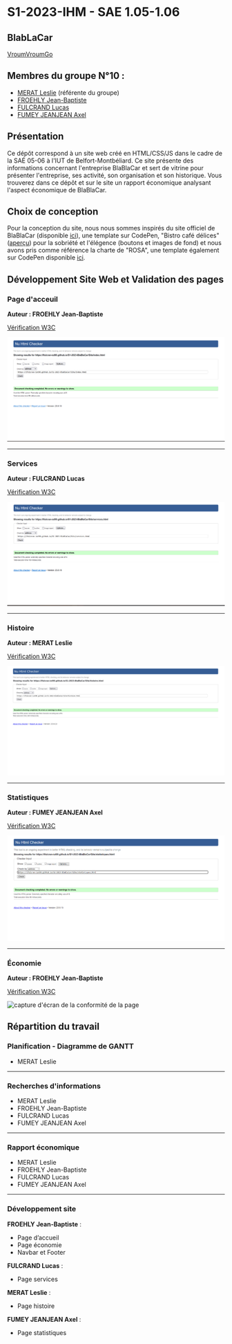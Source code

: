 # S1-2023-IHM - SAE 1.05-1.06

## BlabLaCar

[VroumVroumGo](https://lfulcran-iut90.github.io/S1-2023-BlaBlaCar/Site/index.html)

## Membres du groupe N°10 :

- [MERAT Leslie](mailto:leslie.merat@edu.univ-fcomte.fr?subject=SAE_1_05_06) (référente du groupe)
- [FROEHLY Jean-Baptiste](mailto:jean-baptiste.froehly@edu.univ-fcomte.fr?subject=SAE_1_05_06)
- [FULCRAND Lucas](mailto:lucas.fulcrand@edu.univ-fcomte.fr?subject=SAE_1_05_06)
- [FUMEY JEANJEAN Axel](mailto:axel.fumey@edu.univ-fcomte.fr?subject=SAE_1_05_06)

## Présentation 

Ce dépôt correspond à un site web créé en HTML/CSS/JS dans le cadre de la SAÉ 05-06 à l'IUT de Belfort-Montbéliard. Ce site présente des informations concernant l'entreprise BlaBlaCar et sert de vitrine pour présenter l'entreprise, ses activité, son organisation et son historique. Vous trouverez dans ce dépôt et sur le site un rapport économique analysant l'aspect économique de BlaBlaCar.

## Choix de conception  

Pour la conception du site, nous nous sommes inspirés du site officiel de BlaBlaCar (disponible [ici](https://www.blablacar.fr/)), une template sur CodePen, "Bistro café délices" ([aperçu](https://www.bistrocafedelices.com)) pour la sobriété et l'élégence (boutons et images de fond) et nous avons pris comme référence la charte de "ROSA", une template également sur CodePen disponible [ici](https://codepen.io/Sir_thirrygolooo/pen/PoXKOrE).

## Développement Site Web et Validation des pages

### Page d'acceuil

**Auteur : FROEHLY Jean-Baptiste**

[Vérification W3C](https://validator.w3.org/nu/?doc=https%3A%2F%2Flfulcran-iut90.github.io%2FS1-2023-BlaBlaCar%2FSite%2Findex.html)

![capture d'écran de la conformité de la page](Site/Docs/capture_index.png)

***

### Services

**Auteur : FULCRAND Lucas**

[Vérification W3C](https://validator.w3.org/nu/?doc=https%3A%2F%2Flfulcran-iut90.github.io%2FS1-2023-BlaBlaCar%2FSite%2Fservices.html)

![capture d'écran de la conformité de la page](Site/Docs/capture_services.png)

***

### Histoire

**Auteur : MERAT Leslie**

[Vérification W3C](https://validator.w3.org/nu/?doc=https%3A%2F%2Flfulcran-iut90.github.io%2FS1-2023-BlaBlaCar%2FSite%2Fhistoire.html)


![capture d'écran de la conformité de la page](Site/Docs/capture_histoire.png)

***

### Statistiques

**Auteur : FUMEY JEANJEAN Axel**

[Vérification W3C](https://validator.w3.org/nu/?doc=https%3A%2F%2Flfulcran-iut90.github.io%2FS1-2023-BlaBlaCar%2FSite%2Fstatistiques.html)

![capture d'écran de la conformité de la page](Site/Docs/capture_stats.png)

***

### Économie

**Auteur : FROEHLY Jean-Baptiste**

[Vérification W3C](https://validator.w3.org/nu/?doc=https%3A%2F%2Flfulcran-iut90.github.io%2FS1-2023-BlaBlaCar%2FSite%2Feconomie.html)

![capture d'écran de la conformité de la page](Site/Docs/capture_economique.png)

## Répartition du travail

### Planification - Diagramme de GANTT

- MERAT Leslie

***

### Recherches d'informations

- MERAT Leslie
- FROEHLY Jean-Baptiste
- FULCRAND Lucas
- FUMEY JEANJEAN Axel

***

### Rapport économique

- MERAT Leslie
- FROEHLY Jean-Baptiste
- FULCRAND Lucas
- FUMEY JEANJEAN Axel

***

### Développement site

**FROEHLY Jean-Baptiste** :
  - Page d’accueil
  - Page économie
  - Navbar et Footer

**FULCRAND Lucas** :
  - Page services
  
**MERAT Leslie** :
  - Page histoire
  
**FUMEY JEANJEAN Axel** :
  - Page statistiques
